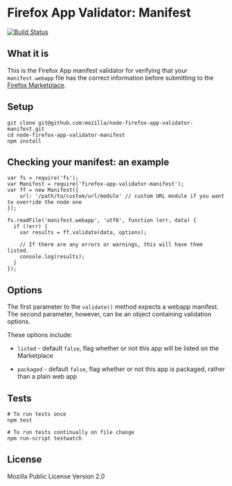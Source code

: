 # Firefox App Validator: Manifest

[![Build Status](https://secure.travis-ci.org/mozilla/node-firefox-app-validator-manifest.png)](http://travis-ci.org/mozilla/node-firefox-app-validator-manifest)

## What it is

This is the Firefox App manifest validator for verifying that your `manifest.webapp` file has the correct information before submitting to the [Firefox Marketplace](https://marketplace.firefox.com).

## Setup

    git clone git@github.com:mozilla/node-firefox-app-validator-manifest.git
    cd node-firefox-app-validator-manifest
    npm install

## Checking your manifest: an example

    var fs = require('fs');
    var Manifest = require('firefox-app-validator-manifest');
    var ff = new Manifest({
        url: '/path/to/custom/url/module' // custom URL module if you want to override the node one
    });

    fs.readFile('manifest.webapp', 'utf8', function (err, data) {
      if (!err) {
        var results = ff.validate(data, options);

        // If there are any errors or warnings, this will have them listed.
        console.log(results);
      }
    });

## Options

The first parameter to the `validate()` method expects a webapp manifest. The
second parameter, however, can be an object containing validation options.

These options include:

* `listed` - default `false`, flag whether or not this app will be listed on the Marketplace

* `packaged` - default `false`, flag whether or not this app is packaged, rather than a plain web app

## Tests

    # To run tests once
    npm test

    # To run tests continually on file change
    npm run-script testwatch

## License

Mozilla Public License Version 2.0
